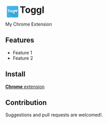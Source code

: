 # <img src="public/icons/icon_48.png" width="45" align="left"> Toggl

My Chrome Extension

## Features

- Feature 1
- Feature 2

## Install

[**Chrome** extension]() <!-- TODO: Add chrome extension link inside parenthesis -->

## Contribution

Suggestions and pull requests are welcomed!.

